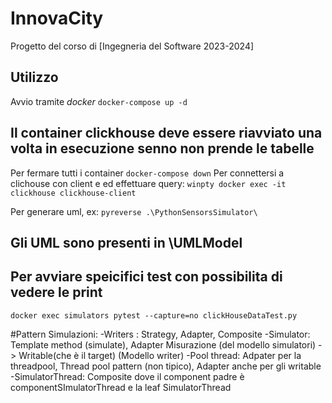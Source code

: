 # InnovaCity
Progetto del corso di [Ingegneria del Software 2023-2024]
## Utilizzo
Avvio tramite _docker_
`docker-compose up -d `

## Il container clickhouse deve essere riavviato una volta in esecuzione senno non prende le tabelle

Per fermare tutti i container 
`docker-compose down`
Per connettersi a clichouse con client e ed effettuare query:
`winpty docker exec -it clickhouse clickhouse-client`

Per generare uml, ex:
`pyreverse .\PythonSensorsSimulator\`
 
## Gli UML sono presenti in \UMLModel

## Per avviare speicifici test con possibilita di vedere le print

 `docker exec simulators pytest --capture=no clickHouseDataTest.py`

#Pattern
Simulazioni:
    -Writers : Strategy, Adapter, Composite 
    -Simulator: Template method (simulate), Adapter Misurazione (del modello simulatori) -> Writable(che è il target) (Modello writer)
    -Pool thread: Adpater per la threadpool, Thread pool pattern (non tipico), Adapter anche per gli writable 
    -SimulatorThread: Composite dove il component padre è componentSImulatorThread e la leaf SimulatorThread